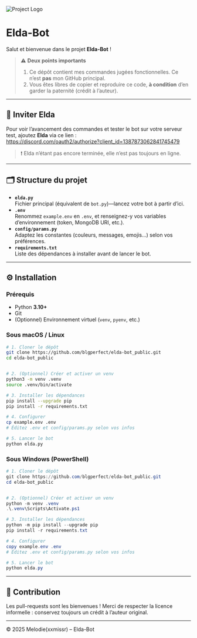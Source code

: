 ![Project Logo](https://cdn.discordapp.com/attachments/1102406059722801184/1389378137602785290/5E20C2E6-36B9-4344-89CC-B83EE5D577A2.png?ex=686466b9&is=68631539&hm=49c475b3fd9e6340e249bb9126ce94944ff7a2b9558fee1e700b99fd2f37c752&)

# Elda-Bot

Salut et bienvenue dans le projet **Elda-Bot** !

> ⚠️ **Deux points importants**  
> 1. Ce dépôt contient mes commandes jugées fonctionnelles. Ce n’est **pas** mon GitHub principal.  
> 2. Vous êtes libres de copier et reproduire ce code, **à condition** d’en garder la paternité (crédit à l’auteur).

---

## 📢 Inviter Elda  
Pour voir l’avancement des commandes et tester le bot sur votre serveur test, ajoutez **Elda** via ce lien :  
<https://discord.com/oauth2/authorize?client_id=1387873062841745479>  
> ❗ Elda n’étant pas encore terminée, elle n’est pas toujours en ligne.

---

## 🗂️ Structure du projet

- **`elda.py`**  
  Fichier principal (équivalent de `bot.py`)—lancez votre bot à partir d’ici.  
- **`.env`**  
  Renommez `example.env` en `.env`, et renseignez-y vos variables d’environnement (token, MongoDB URI, etc.).  
- **`config/params.py`**  
  Adaptez les constantes (couleurs, messages, emojis…) selon vos préférences.  
- **`requirements.txt`**  
  Liste des dépendances à installer avant de lancer le bot.  

---

## ⚙️ Installation

### Prérequis
- Python **3.10+**
- Git
- (Optionnel) Environnement virtuel (`venv`, `pyenv`, etc.)

### Sous macOS / Linux

```bash
# 1. Cloner le dépôt
git clone https://github.com/blgperfect/elda-bot_public.git
cd elda-bot_public


# 2. (Optionnel) Créer et activer un venv
python3 -m venv .venv
source .venv/bin/activate

# 3. Installer les dépendances
pip install --upgrade pip
pip install -r requirements.txt

# 4. Configurer
cp example.env .env
# Éditez .env et config/params.py selon vos infos

# 5. Lancer le bot
python elda.py
````

### Sous Windows (PowerShell)

```powershell
# 1. Cloner le dépôt
git clone https://github.com/blgperfect/elda-bot_public.git
cd elda-bot_public


# 2. (Optionnel) Créer et activer un venv
python -m venv .venv
.\.venv\Scripts\Activate.ps1

# 3. Installer les dépendances
python -m pip install --upgrade pip
pip install -r requirements.txt

# 4. Configurer
copy example.env .env
# Éditez .env et config/params.py selon vos infos

# 5. Lancer le bot
python elda.py
```

---

## 🤝 Contribution

Les pull-requests sont les bienvenues !
Merci de respecter la licence informelle : conservez toujours un crédit à l’auteur original.

---

© 2025 Melodie(xxmissr) – Elda-Bot

```

